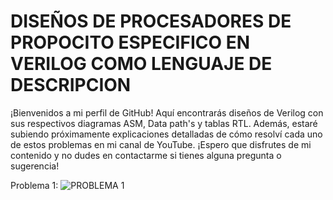 # DISEÑOS DE PROCESADORES DE PROPOCITO ESPECIFICO EN VERILOG COMO LENGUAJE DE DESCRIPCION 

¡Bienvenidos a mi perfil de GitHub! Aquí encontrarás diseños de Verilog con sus respectivos diagramas ASM, Data path's y tablas RTL. Además, estaré subiendo próximamente explicaciones detalladas de cómo resolví cada uno de estos problemas en mi canal de YouTube. ¡Espero que disfrutes de mi contenido y no dudes en contactarme si tienes alguna pregunta o sugerencia!

Problema 1:
![PROBLEMA 1](https://user-images.githubusercontent.com/74619261/209997712-5a297737-58f7-42f5-a5f8-3593583f6bc5.png)


